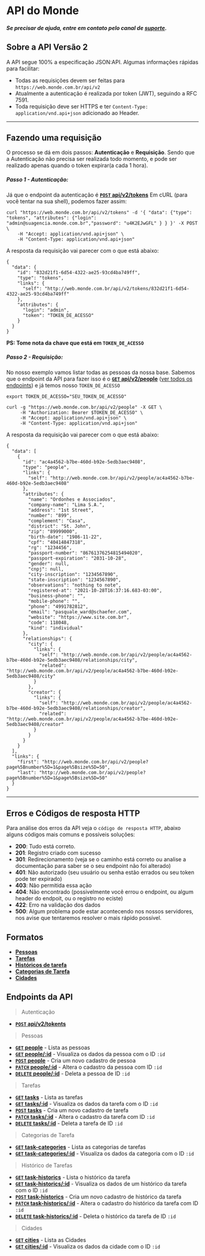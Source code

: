 # API do Monde

##### Se precisar de ajuda, entre em contato pelo canal de [suporte](https://www.monde.com.br/suporte/).

## Sobre a API Versão 2
A API segue 100% a especificação JSON:API. Algumas informações rápidas para facilitar:
* Todas as requisições devem ser feitas para `https://web.monde.com.br/api/v2`
* Atualmente a autenticação é realizada por token (JWT), seguindo a RFC 7591.
* Toda requisição deve ser HTTPS e ter `Content-Type: application/vnd.api+json` adicionado ao Header.

***


## Fazendo uma requisição


O processo se dá em dois passos: **Autenticação** e **Requisição**. Sendo que a Autenticação não precisa ser realizada todo momento, e pode ser realizado apenas quando o token expirar(a cada 1 hora).

##### Passo 1 - Autenticação:

Já que o endpoint da autenticação é [**<code>POST</code> api/v2/tokens**](v2/authentication/POST_tokens.md) Em cURL (para você tentar na sua shell), podemos fazer assim:


```
curl "https://web.monde.com.br/api/v2/tokens" -d '{ "data": {"type": "tokens", "attributes": {"login": "admin@suagencia.monde.com.br","password": "u4K2EJwGFL" } } }' -X POST \
	-H "Accept: application/vnd.api+json" \
	-H "Content-Type: application/vnd.api+json"
```

A resposta da requisição vai parecer com o que está abaixo:

```
{
  "data": {
    "id": "832d21f1-6d54-4322-ae25-93cd4ba749ff",
    "type": "tokens",
    "links": {
      "self": "http://web.monde.com.br/api/v2/tokens/832d21f1-6d54-4322-ae25-93cd4ba749ff"
    },
    "attributes": {
      "login": "admin",
      "token": "TOKEN_DE_ACESSO"
    }
  }
}
```
**PS: Tome nota da chave que está em `TOKEN_DE_ACESSO`**

##### Passo 2 - Requisição:

No nosso exemplo vamos listar todas as pessoas da nossa base.
Sabemos que o endpoint da API para fazer isso é o [**<code>GET</code> api/v2/people**](v2/people/GET_people.md) ([ver todos os endpoints](#endpoints-da-api)) e já temos nosso `TOKEN_DE_ACESSO`


```
export TOKEN_DE_ACESSO="SEU_TOKEN_DE_ACESSO"

curl -g "https://web.monde.com.br/api/v2/people" -X GET \
     -H "Authorization: Bearer $TOKEN_DE_ACESSO" \
     -H "Accept: application/vnd.api+json" \
     -H "Content-Type: application/vnd.api+json"
```

A resposta da requisição vai parecer com o que está abaixo:

```
{
  "data": [
    {
      "id": "ac4a4562-b7be-460d-b92e-5edb3aec9408",
      "type": "people",
      "links": {
        "self": "http://web.monde.com.br/api/v2/people/ac4a4562-b7be-460d-b92e-5edb3aec9408"
      },
      "attributes": {
        "name": "Ordonhes e Associados",
        "company-name": "Lima S.A.",
        "address": "1st Street",
        "number": "899",
        "complement": "Casa",
        "district": "St. John",
        "zip": "89999000",
        "birth-date": "1986-11-22",
        "cpf": "40414847318",
        "rg": "1234456",
        "passport-number": "86761376254815494020",
        "passport-expiration": "2031-10-28",
        "gender": null,
        "cnpj": null,
        "city-inscription": "1234567890",
        "state-inscription": "1234567890",
        "observations": "nothing to note",
        "registered-at": "2021-10-28T16:37:16.683-03:00",
        "business-phone": "",
        "mobile-phone": "",
        "phone": "4991782812",
        "email": "pasquale_ward@schaefer.com",
        "website": "https://www.site.com.br",
        "code": 118048,
        "kind": "individual"
      },
      "relationships": {
        "city": {
          "links": {
            "self": "http://web.monde.com.br/api/v2/people/ac4a4562-b7be-460d-b92e-5edb3aec9408/relationships/city",
            "related": "http://web.monde.com.br/api/v2/people/ac4a4562-b7be-460d-b92e-5edb3aec9408/city"
          }
        },
        "creator": {
          "links": {
            "self": "http://web.monde.com.br/api/v2/people/ac4a4562-b7be-460d-b92e-5edb3aec9408/relationships/creator",
            "related": "http://web.monde.com.br/api/v2/people/ac4a4562-b7be-460d-b92e-5edb3aec9408/creator"
          }
        }
      }
    }
  ],
  "links": {
    "first": "http://web.monde.com.br/api/v2/people?page%5Bnumber%5D=1&page%5Bsize%5D=50",
    "last": "http://web.monde.com.br/api/v2/people?page%5Bnumber%5D=1&page%5Bsize%5D=50"
  }
}
```
 ***


## Erros e Códigos de resposta HTTP


Para análise dos erros da API veja o `código de resposta HTTP`, abaixo alguns códigos mais comuns e possíveis soluções:


- **200**: Tudo está correto.
- **201**: Registro criado com sucesso
- **301**: Redirecionamento (veja se o caminho está correto ou analise a documentação para saber se o seu endpoint não foi alterado)
- **401**: Não autorizado (seu usuário ou senha estão errados ou seu token pode ter expirado)
- **403**: Não permitida essa ação
- **404**: Não encontrado (possivelmente você errou o endpoint, ou algum header do endpoit, ou o registro no eciste)
- **422**: Erro na validação dos dados
- **500**: Algum problema pode estar acontecendo nos nossos servidores, nos avise que tentaremos resolver o mais rápido possível.


Formatos
-----------------------------

- **[Pessoas](v2/full_format.md#pessoas)**
- **[Tarefas](v2/full_format.md#tarefas)**
- **[Históricos de tarefa](v2/full_format.md#histórico-de-tarefa)**
- **[Categorias de Tarefa](v2/full_format.md#categorias-de-tarefa)**
- **[Cidades](v2/full_format.md#cidades)**

Endpoints da API
----------------------------------

> Autenticação

- **[<code>POST</code> api/v2/tokents](v2/authentication/POST_tokens.md)**

> Pessoas
- **[<code>GET</code> people](v2/people/GET_people.md)** - Lista as pessoas
- **[<code>GET</code> people/:id](v2/people/GET_people_show.md)** - Visualiza os dados da pessoa com o ID `:id`
- **[<code>POST</code> people](v2/people/POST_people.md)** - Cria um novo cadastro de pessoa
- **[<code>PATCH</code> people/:id](v2/people/PATCH_people_edit.md)** - Altera o cadastro da pessoa com ID `:id`
- **[<code>DELETE</code> people/:id](v2/people/DELETE_people.md)** - Deleta a pessoa de ID `:id`


> Tarefas
- **[<code>GET</code> tasks](v2/tasks/GET_tasks.md)** - Lista as tarefas
- **[<code>GET</code> tasks/:id](v2/tasks/GET_tasks_show.md)** - Visualiza os dados da tarefa com o ID `:id`
- **[<code>POST</code> tasks](v2/tasks/POST_tasks.md)** - Cria um novo cadastro de tarefa
- **[<code>PATCH</code> tasks/:id](v2/tasks/PATCH_tasks_edit.md)** - Altera o cadastro da tarefa com ID `:id`
- **[<code>DELETE</code> tasks/:id](v2/tasks/DELETE_tasks.md)** - Deleta a tarefa de ID `:id`

> Categorias de Tarefa
- **[<code>GET</code> task-categories](v2/task_categories/GET_task_categories.md)** - Lista as categorias de tarefas
- **[<code>GET</code> task-categories/:id](v2/task_categories/GET_task_categories_show.md)** - Visualiza os dados da categoria com o ID `:id`

> Histórico de Tarefas
- **[<code>GET</code> task-historics](v2/task_historics/GET_task_historics.md)** - Lista o histórico da tarefa
- **[<code>GET</code> task-historics/:id](v2/task_historics/GET_task_historics_show.md)** - Visualiza os dados de um histórico da tarefa com o ID `:id`
- **[<code>POST</code> task-historics](v2/task_historics/POST_task_historics.md)** - Cria um novo cadastro de histórico da tarefa
- **[<code>PATCH</code> task-historics/:id](v2/task_historics/PATCH_task_historics_edit.md)** - Altera o cadastro do histórico da tarefa com ID `:id`
- **[<code>DELETE</code> task-historics/:id](v2/task_historics/DELETE_task_historics.md)** - Deleta o histórico da tarefa de ID `:id`

> Cidades
- **[<code>GET</code> cities](v2/cities/GET_cities.md)** - Lista as Cidades
- **[<code>GET</code> cities/:id](v2/cities/GET_cities_show.md)** - Visualiza os dados da cidade com o ID `:id`
